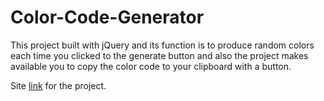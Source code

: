 # Color-Code-Generator
This project built with jQuery and its function is to produce random colors each time you clicked to the generate button and also the project makes available you to copy the color code to your clipboard with a button.

Site [link](https://acaemr22.github.io/Color-Code-Generator/) for the project.